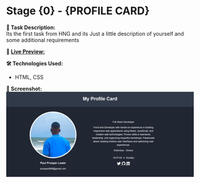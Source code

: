 # Stage {0} - {PROFILE CARD}

**📌 Task Description:**  
Its the first task from HNG and its Just a little description of yourself and some additional requirements

**🚀 [Live Preview:](https://stage-zero-drab.vercel.app/)**  

**🛠️ Technologies Used:**

- HTML, CSS

**📸 Screenshot:**  
 ![image](./final/Capture.PNG)
